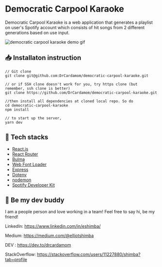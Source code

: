 # Democratic Carpool Karaoke
Democratic Carpool Karaoke is a web application that generates a playlist on user's Spotify account which consists of hit songs from 2 different generations based on use input.

![democratic carpool karaoke demo gif](https://thumbs.gfycat.com/RaggedSadCarp-size_restricted.gif)

## 📥 Installaton instruction
```
// Git clone
git clone git@github.com:DrCardamom/democratic-carpool-karaoke.git

// or if SSH clone doesn't work for you, try https clone (but remember, ssh clone is better)
git clone https://github.com/DrCardamom/democratic-carpool-karaoke.git

//then install all dependencies at cloned local repo. So do
cd democratic-carpool-karaoke
npm install

// to start up the server,
yarn dev
```

## 🧰 Tech stacks
* [React.js](https://reactjs.org/)
* [React Router](https://github.com/ReactTraining/react-router)
* [Bulma](https://bulma.io/)
* [Web Font Loader](https://github.com/typekit/webfontloader)
* [Express](https://expressjs.com/)
* [Dotenv](https://www.npmjs.com/package/dotenv)
* [nodemon](https://nodemon.io/)
* [Spotify Developer Kit](https://developer.spotify.com/)


## :wave: Be my dev buddy
I am a people person and love working in a team! Feel free to say hi, be my friend!

LinkedIn: https://www.linkedin.com/in/eshimba/

Medium:  https://medium.com/@elliotshimba

DEV : https://dev.to/drcardamom

StackOverflow: https://stackoverflow.com/users/11227880/shimba?tab=profile
